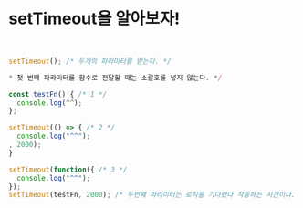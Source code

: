 # setTimeout을 알아보자!

<br/>


```javascript
setTimeout(); /* 두개의 파라미터를 받는다. */
```

```javascript 
* 첫 번째 파라미터를 함수로 전달할 때는 소괄호를 넣지 않는다. */

const testFn() { /* 1 */
  console.log(^^);
};

setTimeout(() => { /* 2 */
  console.log("^^");
, 2000);
}

setTimeout(function({ /* 3 */
  console.log("^^");
});
setTimeout(testFn, 2000); /* 두번째 파라미터는 로직을 기다렸다 작동하는 시간이다. */
```
